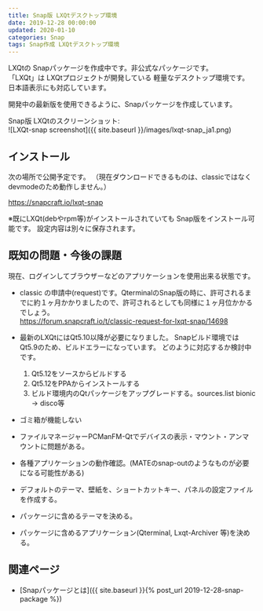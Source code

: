 ```yaml
---
title: Snap版 LXQtデスクトップ環境
date: 2019-12-28 00:00:00
updated: 2020-01-10
categories: Snap
tags: Snap作成 LXQtデスクトップ環境
---
```


LXQtの Snapパッケージを作成中です。非公式なパッケージです。  
「LXQt」は LXQtプロジェクトが開発している 軽量なデスクトップ環境です。  
日本語表示にも対応しています。

開発中の最新版を使用できるように、Snapパッケージを作成しています。

Snap版 LXQtのスクリーンショット:  
![LXQt-snap screenshot]({{ site.baseurl }}/images/lxqt-snap_ja1.png)

## インストール

次の場所で公開予定です。
（現在ダウンロードできるものは、classicではなく devmodeのため動作しません。）

<https://snapcraft.io/lxqt-snap>

※既にLXQt(debやrpm等)がインストールされていても Snap版をインストール可能です。
設定内容は別々に保存されます。

## 既知の問題・今後の課題

現在、ログインしてブラウザーなどのアプリケーションを使用出来る状態です。

* classic の申請中(request)です。QterminalのSnap版の時に、許可されるまでに約１ヶ月かかりましたので、許可されるとしても同様に１ヶ月位かかるでしょう。  
  <https://forum.snapcraft.io/t/classic-request-for-lxqt-snap/14698>
* 最新のLXQtにはQt5.10以降が必要になりました。
  Snapビルド環境ではQt5.9のため、ビルドエラーになっています。
  どのように対応するか検討中です。
  1. Qt5.12をソースからビルドする
  1. Qt5.12をPPAからインストールする
  1. ビルド環境内のQtパッケージをアップグレードする。sources.list bionic → disco等

* ゴミ箱が機能しない
* ファイルマネージャーPCManFM-Qtでデバイスの表示・マウント・アンマウントに問題がある。

* 各種アプリケーションの動作確認。(MATEのsnap-outのようなものが必要になる可能性がある)
* デフォルトのテーマ、壁紙を、ショートカットキー、パネルの設定ファイルを作成する。
* パッケージに含めるテーマを決める。
* パッケージに含めるアプリケーション(Qterminal, Lxqt-Archiver 等)を決める。

## 関連ページ

- [Snapパッケージとは]({{ site.baseurl }}{% post_url 2019-12-28-snap-package %})
